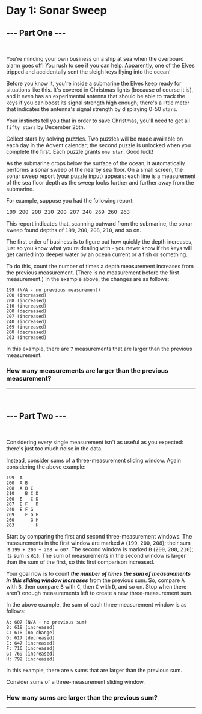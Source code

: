 # Day 1: Sonar Sweep 

## --- Part One ---
<br />

You're minding your own business on a ship at sea when the overboard alarm goes off! You rush to see if you can help. Apparently, one of the Elves tripped and accidentally sent the sleigh keys flying into the ocean!

Before you know it, you're inside a submarine the Elves keep ready for situations like this. It's covered in Christmas lights (because of course it is), and it even has an experimental antenna that should be able to track the keys if you can boost its signal strength high enough; there's a little meter that indicates the antenna's signal strength by displaying 0-50 `stars`.

Your instincts tell you that in order to save Christmas, you'll need to get all `fifty stars` by December 25th.

Collect stars by solving puzzles. Two puzzles will be made available on each day in the Advent calendar; the second puzzle is unlocked when you complete the first. Each puzzle grants `one star`. Good luck!

As the submarine drops below the surface of the ocean, it automatically performs a sonar sweep of the nearby sea floor. On a small screen, the sonar sweep report (your puzzle input) appears: each line is a measurement of the sea floor depth as the sweep looks further and further away from the submarine.

For example, suppose you had the following report:

<kbd>
199
200
208
210
200
207
240
269
260
263
</kbd>

<br />


This report indicates that, scanning outward from the submarine, the sonar sweep found depths of <kbd>199</kbd>, <kbd>200</kbd>, <kbd>208</kbd>, <kbd>210</kbd>, and so on.

The first order of business is to figure out how quickly the depth increases, just so you know what you're dealing with - you never know if the keys will get carried into deeper water by an ocean current or a fish or something.

To do this, count the number of times a depth measurement increases from the previous measurement. (There is no measurement before the first measurement.) In the example above, the changes are as follows:

```shell
199 (N/A - no previous measurement)
200 (increased)
208 (increased)
210 (increased)
200 (decreased)
207 (increased)
240 (increased)
269 (increased)
260 (decreased)
263 (increased)
```

In this example, there are `7` measurements that are larger than the previous measurement.

### **How many measurements are larger than the previous measurement?**
<hr />

<br />

## --- Part Two ---
<br />


Considering every single measurement isn't as useful as you expected: there's just too much noise in the data.

Instead, consider sums of a three-measurement sliding window. Again considering the above example:

```shell
199  A      
200  A B    
208  A B C  
210    B C D
200  E   C D
207  E F   D
240  E F G  
269    F G H
260      G H
263        H
```

Start by comparing the first and second three-measurement windows. The measurements in the first window are marked <kbd>A</kbd> (<kbd>199</kbd>, <kbd>200</kbd>, <kbd>208</kbd>); their sum is `199 + 200 + 208 = 607`. The second window is marked <kbd>B</kbd> (<kbd>200</kbd>, <kbd>208</kbd>, <kbd>210</kbd>); its sum is `618`. The sum of measurements in the second window is larger than the sum of the first, so this first comparison increased.

Your goal now is to count ___the number of times the sum of measurements in this sliding window increases___ from the previous sum. So, compare <kbd>A</kbd> with <kbd>B</kbd>, then compare <kbd>B</kbd> with <kbd>C</kbd>, then <kbd>C</kbd> with <kbd>D</kbd>, and so on. Stop when there aren't enough measurements left to create a new three-measurement sum.

In the above example, the sum of each three-measurement window is as follows:

```shell
A: 607 (N/A - no previous sum)
B: 618 (increased)
C: 618 (no change)
D: 617 (decreased)
E: 647 (increased)
F: 716 (increased)
G: 769 (increased)
H: 792 (increased)
```

In this example, there are `5` sums that are larger than the previous sum.

Consider sums of a three-measurement sliding window. 

### **How many sums are larger than the previous sum?**
<hr />